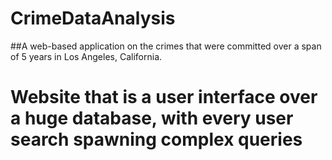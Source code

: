 # CrimeDataAnalysis

##A web-based application on the crimes that were committed over a span of 5 years in Los Angeles, California.

# Website that is a user interface over a huge database, with every user search spawning complex queries
